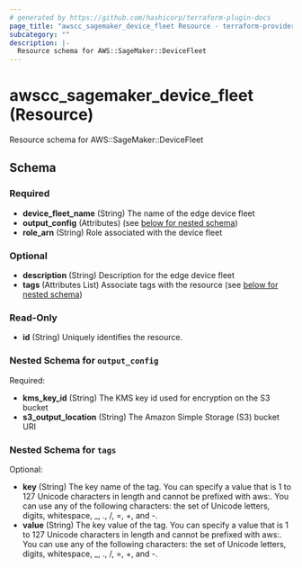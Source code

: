```yaml
---
# generated by https://github.com/hashicorp/terraform-plugin-docs
page_title: "awscc_sagemaker_device_fleet Resource - terraform-provider-awscc"
subcategory: ""
description: |-
  Resource schema for AWS::SageMaker::DeviceFleet
---
```


# awscc_sagemaker_device_fleet (Resource)

Resource schema for AWS::SageMaker::DeviceFleet



<!-- schema generated by tfplugindocs -->
## Schema

### Required

- **device_fleet_name** (String) The name of the edge device fleet
- **output_config** (Attributes) (see [below for nested schema](#nestedatt--output_config))
- **role_arn** (String) Role associated with the device fleet

### Optional

- **description** (String) Description for the edge device fleet
- **tags** (Attributes List) Associate tags with the resource (see [below for nested schema](#nestedatt--tags))

### Read-Only

- **id** (String) Uniquely identifies the resource.

<a id="nestedatt--output_config"></a>
### Nested Schema for `output_config`

Required:

- **kms_key_id** (String) The KMS key id used for encryption on the S3 bucket
- **s3_output_location** (String) The Amazon Simple Storage (S3) bucket URI


<a id="nestedatt--tags"></a>
### Nested Schema for `tags`

Optional:

- **key** (String) The key name of the tag. You can specify a value that is 1 to 127 Unicode characters in length and cannot be prefixed with aws:. You can use any of the following characters: the set of Unicode letters, digits, whitespace, _, ., /, =, +, and -.
- **value** (String) The key value of the tag. You can specify a value that is 1 to 127 Unicode characters in length and cannot be prefixed with aws:. You can use any of the following characters: the set of Unicode letters, digits, whitespace, _, ., /, =, +, and -.


